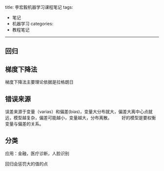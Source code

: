 ﻿
title: 李宏毅机器学习课程笔记
tags:
- 笔记
- 机器学习
categories:
- 教程笔记

---------
## 回归

## 梯度下降法
梯度下降法主要理论依据是拉格朗日
## 错误来源
误差来源于变量（varias）和偏差(bias)，变量大分布就大，偏差大离中心点就远，模型越复杂，偏差可能越小，变量越大，分布离散。
　　好的模型是要权衡变量与偏差的关系。



## 分类
应用：金融，医疗诊断，人脸识别

回归会惩罚大的值的点

